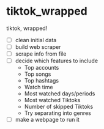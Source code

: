 # tiktok_wrapped
tiktok, wrapped!

- [ ] clean initial data
- [ ] build web scraper
- [ ] scrape info from file
- [ ] decide which features to include
    - Top accounts
    - Top songs
    - Top hashtags
    - Watch time
    - Most watched days/periods
    - Most watched Tiktoks
    - Number of skipped Tiktoks
    - Try separating into genres
- [ ] make a webpage to run it
